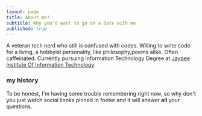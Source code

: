 ```yaml
---
layout: page
title: About me?
subtitle: Why you'd want to go on a date with me
published: true
---
```

A veteran tech nerd who still is confused with codes. Willing to write code for a living, a hobbyist personality, like philosophy,poems alike. Often caffeinated.
Currently pursuing Information Technology Degree at [Jaypee Institute Of Information Technology](jiit.ac.in)


### my history

To be honest, I'm having some trouble remembering right now, so why don't you just watch social linnks pinned in footer and it will answer **all** your questions.
